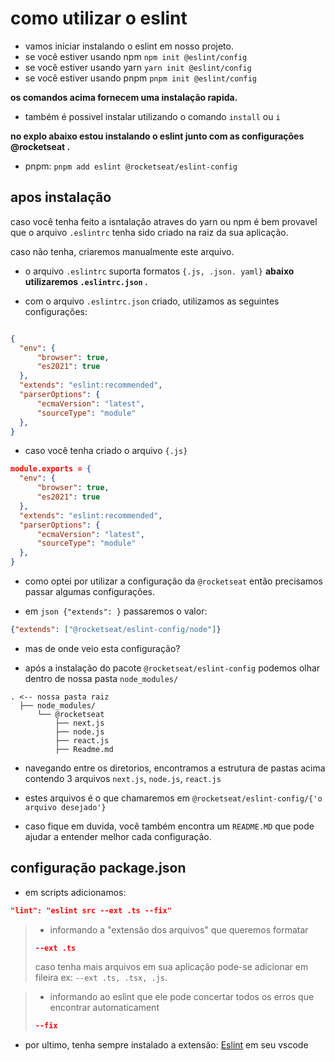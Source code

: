 # como utilizar o eslint

* vamos iniciar instalando o eslint em nosso projeto.
* se você estiver usando npm ```npm init @eslint/config```
* se você estiver usando yarn ```yarn init @eslint/config```
* se você estiver usando pnpm ```pnpm init @eslint/config```

__os comandos acima fornecem uma instalação rapida.__

* também é possivel instalar utilizando o comando ```install``` ou ```i```

__no explo abaixo estou instalando o eslint junto com as configurações @rocketseat .__

* pnpm: ```pnpm add eslint @rocketseat/eslint-config```

## apos instalação

caso você tenha feito a isntalação atraves do yarn ou npm é bem provavel que o arquivo ```.eslintrc``` tenha sido criado na raiz da sua aplicação.

caso não tenha, criaremos manualmente este arquivo.

* o arquivo ```.eslintrc``` suporta formatos ```{.js, .json. yaml}```
__abaixo utilizaremos ```.eslintrc.json``` .__

* com o arquivo ```.eslintrc.json``` criado, utilizamos as seguintes configurações:

```json

{
  "env": {
      "browser": true,
      "es2021": true
  },
  "extends": "eslint:recommended",
  "parserOptions": {
      "ecmaVersion": "latest",
      "sourceType": "module"
  },
}
```

* caso você tenha criado o arquivo ```{.js}```

```json
module.exports = {
  "env": {
      "browser": true,
      "es2021": true
  },
  "extends": "eslint:recommended",
  "parserOptions": {
      "ecmaVersion": "latest",
      "sourceType": "module"
  },
}
```

* como optei por utilizar a configuração da ```@rocketseat``` então precisamos passar algumas configurações.

* em ```json {"extends": }``` passaremos o valor:  

```json
{"extends": ["@rocketseat/eslint-config/node"]}

```

* mas de onde veio esta configuração?

* após a instalação do pacote ```@rocketseat/eslint-config``` podemos olhar dentro de nossa pasta ```node_modules/```

```shell
. <-- nossa pasta raiz
  ├── node_modules/
      └── @rocketseat
          ├── next.js
          ├── node.js
          ├── react.js
          ├── Readme.md
```

* navegando entre os diretorios, encontramos a estrutura de pastas acima contendo 3 arquivos
```next.js```,
```node.js```,
```react.js```

* estes arquivos é o que chamaremos em `@rocketseat/eslint-config/{'o arquivo desejado'}`

* caso fique em duvida, você também encontra um ```README.MD``` que pode ajudar a entender melhor cada configuração.

## configuração package.json

* em scripts adicionamos:

```json
"lint": "eslint src --ext .ts --fix"
```

>* informando a "extensão dos arquivos" que queremos formatar
>
> ```json
> --ext .ts
> ```
>
> caso tenha mais arquivos em sua aplicação pode-se adicionar em fileira ex: ```--ext .ts, .tsx, .js```.

>* informando ao eslint que ele pode concertar todos os erros que encontrar automaticament
>
> ```json
> --fix
> ```

* por ultimo, tenha sempre instalado a extensão: [Eslint](https://marketplace.visualstudio.com/items?itemName=dbaeumer.vscode-eslint) em seu vscode
